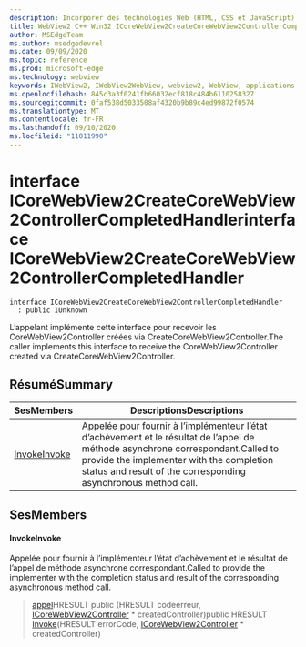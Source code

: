 ```yaml
---
description: Incorporer des technologies Web (HTML, CSS et JavaScript) dans vos applications natives avec le contrôle Microsoft Edge WebView2
title: WebView2 C++ Win32 ICoreWebView2CreateCoreWebView2ControllerCompletedHandler
author: MSEdgeTeam
ms.author: msedgedevrel
ms.date: 09/09/2020
ms.topic: reference
ms.prod: microsoft-edge
ms.technology: webview
keywords: IWebView2, IWebView2WebView, webview2, WebView, applications Win32, Win32, Edge, ICoreWebView2, ICoreWebView2Controller, contrôle de navigateur, html Edge, ICoreWebView2CreateCoreWebView2ControllerCompletedHandler
ms.openlocfilehash: 845c3a3f0241fb66032ecf818c484b6110258327
ms.sourcegitcommit: 0faf538d5033508af4320b9b89c4ed99872f0574
ms.translationtype: MT
ms.contentlocale: fr-FR
ms.lasthandoff: 09/10/2020
ms.locfileid: "11011990"
---
```

# <span data-ttu-id="cb60f-104">interface ICoreWebView2CreateCoreWebView2ControllerCompletedHandler</span><span class="sxs-lookup"><span data-stu-id="cb60f-104">interface ICoreWebView2CreateCoreWebView2ControllerCompletedHandler</span></span> 

```
interface ICoreWebView2CreateCoreWebView2ControllerCompletedHandler
  : public IUnknown
```

<span data-ttu-id="cb60f-105">L’appelant implémente cette interface pour recevoir les CoreWebView2Controller créées via CreateCoreWebView2Controller.</span><span class="sxs-lookup"><span data-stu-id="cb60f-105">The caller implements this interface to receive the CoreWebView2Controller created via CreateCoreWebView2Controller.</span></span>

## <span data-ttu-id="cb60f-106">Résumé</span><span class="sxs-lookup"><span data-stu-id="cb60f-106">Summary</span></span>

 <span data-ttu-id="cb60f-107">Ses</span><span class="sxs-lookup"><span data-stu-id="cb60f-107">Members</span></span>                        | <span data-ttu-id="cb60f-108">Descriptions</span><span class="sxs-lookup"><span data-stu-id="cb60f-108">Descriptions</span></span>
--------------------------------|---------------------------------------------
[<span data-ttu-id="cb60f-109">Invoke</span><span class="sxs-lookup"><span data-stu-id="cb60f-109">Invoke</span></span>](#invoke) | <span data-ttu-id="cb60f-110">Appelée pour fournir à l’implémenteur l’état d’achèvement et le résultat de l’appel de méthode asynchrone correspondant.</span><span class="sxs-lookup"><span data-stu-id="cb60f-110">Called to provide the implementer with the completion status and result of the corresponding asynchronous method call.</span></span>

## <span data-ttu-id="cb60f-111">Ses</span><span class="sxs-lookup"><span data-stu-id="cb60f-111">Members</span></span>

#### <span data-ttu-id="cb60f-112">Invoke</span><span class="sxs-lookup"><span data-stu-id="cb60f-112">Invoke</span></span> 

<span data-ttu-id="cb60f-113">Appelée pour fournir à l’implémenteur l’état d’achèvement et le résultat de l’appel de méthode asynchrone correspondant.</span><span class="sxs-lookup"><span data-stu-id="cb60f-113">Called to provide the implementer with the completion status and result of the corresponding asynchronous method call.</span></span>

> <span data-ttu-id="cb60f-114">[appel](#invoke)HRESULT public (HRESULT codeerreur, [ICoreWebView2Controller](icorewebview2controller.md) \* createdController)</span><span class="sxs-lookup"><span data-stu-id="cb60f-114">public HRESULT [Invoke](#invoke)(HRESULT errorCode, [ICoreWebView2Controller](icorewebview2controller.md) \* createdController)</span></span>

